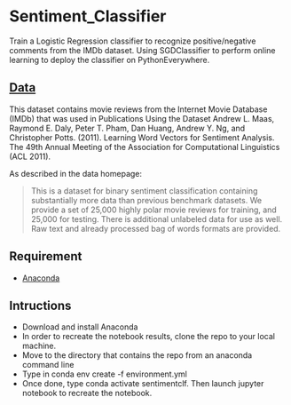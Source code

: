 # Sentiment_Classifier

Train a Logistic Regression classifier to recognize positive/negative comments from the IMDb dataset.
Using SGDClassifier to perform online learning to deploy the classifier on PythonEverywhere.

## [Data](http://ai.stanford.edu/~amaas/data/sentiment/)

This dataset contains movie reviews from the Internet Movie Database (IMDb) that was used in 
Publications Using the Dataset
Andrew L. Maas, Raymond E. Daly, Peter T. Pham, Dan Huang, Andrew Y. Ng, and Christopher Potts. (2011). Learning Word Vectors for Sentiment Analysis. The 49th Annual Meeting of the Association for Computational Linguistics (ACL 2011).

As described in the data homepage:

> This is a dataset for binary sentiment classification containing substantially more data than previous benchmark datasets. We provide a set of 25,000 highly polar movie reviews for training, and 25,000 for testing. There is additional unlabeled data for use as well. Raw text and already processed bag of words formats are provided. 

## Requirement

- [Anaconda](https://www.anaconda.com/distribution/#download-section)

## Intructions

- Download and install Anaconda
- In order to recreate the notebook results, clone the repo to your local machine.
- Move to the directory that contains the repo from an anaconda command line
- Type in conda env create -f environment.yml
- Once done, type conda activate sentimentclf. Then launch jupyter notebook to recreate the notebook.  